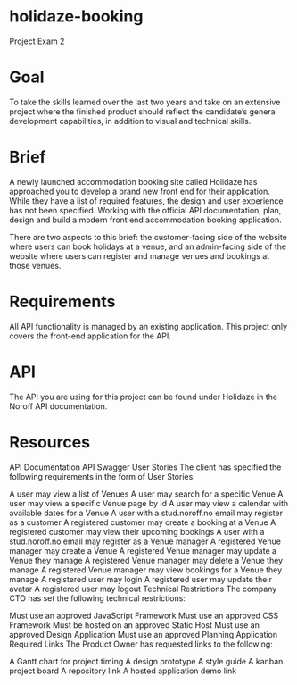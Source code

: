 # holidaze-booking
Project Exam 2


# Goal
To take the skills learned over the last two years and take on an extensive project where the finished product should reflect the candidate’s general development capabilities, in addition to visual and technical skills.

# Brief
A newly launched accommodation booking site called Holidaze has approached you to develop a brand new front end for their application. While they have a list of required features, the design and user experience has not been specified. Working with the official API documentation, plan, design and build a modern front end accommodation booking application.

There are two aspects to this brief: the customer-facing side of the website where users can book holidays at a venue, and an admin-facing side of the website where users can register and manage venues and bookings at those venues.

# Requirements
All API functionality is managed by an existing application. This project only covers the front-end application for the API.

# API
The API you are using for this project can be found under Holidaze in the Noroff API documentation.

# Resources
API Documentation
API Swagger
User Stories
The client has specified the following requirements in the form of User Stories:

A user may view a list of Venues
A user may search for a specific Venue
A user may view a specific Venue page by id
A user may view a calendar with available dates for a Venue
A user with a stud.noroff.no email may register as a customer
A registered customer may create a booking at a Venue
A registered customer may view their upcoming bookings
A user with a stud.noroff.no email may register as a Venue manager
A registered Venue manager may create a Venue
A registered Venue manager may update a Venue they manage
A registered Venue manager may delete a Venue they manage
A registered Venue manager may view bookings for a Venue they manage
A registered user may login
A registered user may update their avatar
A registered user may logout
Technical Restrictions
The company CTO has set the following technical restrictions:

Must use an approved JavaScript Framework
Must use an approved CSS Framework
Must be hosted on an approved Static Host
Must use an approved Design Application
Must use an approved Planning Application
Required Links
The Product Owner has requested links to the following:

A Gantt chart for project timing
A design prototype
A style guide
A kanban project board
A repository link
A hosted application demo link